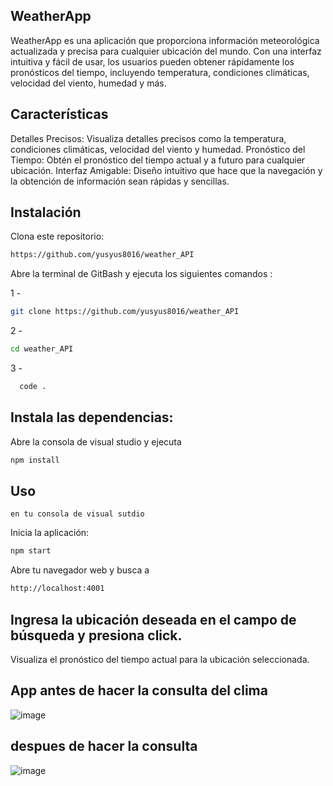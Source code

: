 ## WeatherApp


WeatherApp es una aplicación que proporciona información meteorológica actualizada y precisa para cualquier ubicación del mundo. 
Con una interfaz intuitiva y fácil de usar, los usuarios pueden obtener rápidamente los pronósticos del tiempo, incluyendo temperatura, condiciones climáticas, 
velocidad del viento, humedad y más.

## Características


Detalles Precisos: Visualiza detalles precisos como la temperatura, condiciones climáticas, velocidad del viento y humedad.
Pronóstico del Tiempo: Obtén el pronóstico del tiempo actual y a futuro para cualquier ubicación.
Interfaz Amigable: Diseño intuitivo que hace que la navegación y la obtención de información sean rápidas y sencillas.

## Instalación


Clona este repositorio:

```bash
https://github.com/yusyus8016/weather_API
```

Abre la terminal de GitBash y ejecuta los siguientes comandos :

1 -
```bash
git clone https://github.com/yusyus8016/weather_API
```

2 - 
```bash
cd weather_API
```

3 -
```bash
  code .
```

## Instala las dependencias:

Abre la consola de visual studio y ejecuta 
```bash
npm install
```


## Uso
```en tu consola de visual sutdio```

Inicia la aplicación: 
```bash
npm start
```

Abre tu navegador web y busca a
```bash
http://localhost:4001
```
## Ingresa la ubicación deseada en el campo de búsqueda y presiona click.
      
   Visualiza el pronóstico del tiempo actual para la ubicación seleccionada.


## App antes de hacer la consulta del clima
![image](https://github.com/yusyus8016/weather_API/assets/138074670/c79cdc10-68b4-429d-a4fd-2c21ad87dcc7)

## despues de hacer la consulta 
![image](https://github.com/yusyus8016/weather_API/assets/138074670/cc1b7037-5572-4953-bd76-7976d46e79d9)
